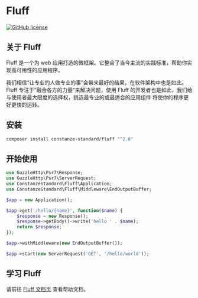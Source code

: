 # Fluff

[![GitHub license](https://img.shields.io/github/license/alienwow/SnowLeopard.svg)](https://github.com/alienwow/SnowLeopard/blob/master/LICENSE)

## 关于 Fluff
Fluff 是一个为 web 应用打造的微框架。它整合了当今主流的实践标准，帮助你实现高可用性的应用程序。

我们相信“让专业的人做专业的事”会带来最好的结果，在软件架构中也是如此。Fluff 专注于”融合各方的力量“来解决问题，使用 Fluff 的开发者也是如此，我们给与使用者最大限度的选择权，挑选最专业的或最适合的应用组件 将使你的程序更好更快的运转。

## 安装
```bash
composer install constanze-standard/fluff "^2.0"
```

## 开始使用
```php
use GuzzleHttp\Psr7\Response;
use GuzzleHttp\Psr7\ServerRequest;
use ConstanzeStandard\Fluff\Application;
use ConstanzeStandard\Fluff\Middleware\EndOutputBuffer;

$app = new Application();

$app->get('/hello/{name}', function($name) {
    $response = new Response();
    $response->getBody()->write('hello ' . $name);
    return $response;
});

$app->withMiddleware(new EndOutputBuffer());

$app->start(new ServerRequest('GET', '/hello/world'));
```

## 学习 Fluff
请前往 [Fluff 文档页](https://constanze-standard.github.io/fluff-framework-documentation/) 查看帮助文档。
